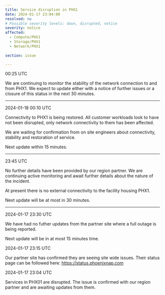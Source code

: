 ```yaml
---
title: Service disruption in PHX1
date: 2024-01-17 23:04:00
resolved: no
# Possible severity levels: down, disrupted, notice
severity: notice 
affected:
  - Compute/PHX1
  - Storage/PHX1
  - Network/PHX1
    
section: issue

---
```


00:25 UTC

We are continuing to monitor the stability of the network connection to and from PHX1. We expect to update either with a notice of further issues or a closure of this status in the next 30 minutes.

---

2024-01-18 00:10 UTC

Connectivity to PHX1 is being restored. All customer workloads look to have not been disrupted, only network connectivity to them has been affected.

We are waiting for confirmation from on site engineers about connectivity, stability and restoration of service.

Next update within 15 minutes.

---

23:45 UTC

No further details have been provided by our region partner. We are continuing active monitoring and await further details about the nature of the incident.

At present there is no external connectivity to the facility housing PHX1.

Next update will be at most in 30 minutes.

---

2024-01-17 23:30 UTC

We have had no futher updates from the partner site where a full outage is being reported. 

Next update will be in at most 15 minutes time.

2024-01-17 23:15 UTC

Our partner site has confirmed they are seeing site wide issues. Their status page can be followed here: https://status.phoenixnap.com

2024-01-17 23:04 UTC

Services in PHX01 are disrupted. The issue is confirmed with our region partner and are awaiting updates from them. 

